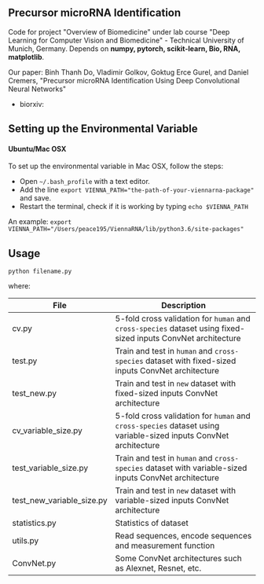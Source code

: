 ## Precursor microRNA Identification

Code for project "Overview of Biomedicine" under lab course "Deep Learning for Computer Vision and Biomedicine" - Technical University of Munich, Germany. Depends on **numpy, pytorch, scikit-learn, Bio, RNA, matplotlib**.

Our paper: Binh Thanh Do, Vladimir Golkov, Goktug Erce Gurel, and Daniel Cremers, "Precursor microRNA Identification Using Deep Convolutional Neural Networks"

* biorxiv: 

## Setting up the Environmental Variable

#### Ubuntu/Mac OSX
To set up the environmental variable in Mac OSX, follow the steps:
- Open `~/.bash_profile` with a text editor.
- Add the line `export VIENNA_PATH="the-path-of-your-viennarna-package"` and save.
- Restart the terminal, check if it is working by typing `echo $VIENNA_PATH`

An example: `export VIENNA_PATH="/Users/peace195/ViennaRNA/lib/python3.6/site-packages"`

## Usage
	
	python filename.py

where:

File | Description
-----|------------
cv.py| 5-fold cross validation for `human` and `cross-species` dataset using fixed-sized inputs ConvNet architecture
test.py | Train and test in `human` and `cross-species` dataset with fixed-sized inputs ConvNet architecture
test_new.py| Train and test in `new` dataset with fixed-sized inputs ConvNet architecture
cv_variable_size.py| 5-fold cross validation for `human` and `cross-species` dataset using variable-sized inputs ConvNet architecture
test_variable_size.py| Train and test in `human` and `cross-species` dataset with variable-sized inputs ConvNet architecture
test_new_variable_size.py| Train and test in `new` dataset with variable-sized inputs ConvNet architecture
statistics.py| Statistics of dataset
utils.py| Read sequences, encode sequences and measurement function
ConvNet.py| Some ConvNet architectures such as Alexnet, Resnet, etc.